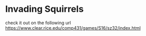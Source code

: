 # Invading Squirrels
check it out on the following url
https://www.clear.rice.edu/comp431/games/S16/sz32/index.html
